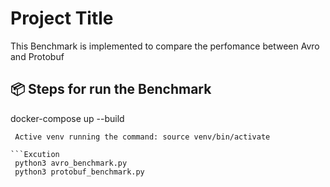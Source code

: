 # Project Title

This Benchmark is implemented to compare the perfomance between Avro and Protobuf


## 📦 Steps for run the Benchmark

docker-compose up --build      

```Avro
 Active venv running the command: source venv/bin/activate

```Excution
 python3 avro_benchmark.py
 python3 protobuf_benchmark.py



